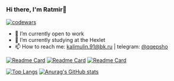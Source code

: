 ### Hi there, I'm Ratmir👋

[![codewars](https://www.codewars.com/users/ovsy/badges/large)](https://www.codewars.com/users/ovsy)

- 🧰 I’m currently open to work
- 🌱 I’m currently studying at the Hexlet
- 📫 How to reach me: kalimulin.91@bk.ru | telegram: [@qqepsho](https://telegram.me/qqepsho)


[![Readme Card](https://github-readme-stats.vercel.app/api/pin/?username=ovsy1&repo=RSSaggregator)](https://github.com/ovsy1/RSSaggregator)
[![Readme Card](https://github-readme-stats.vercel.app/api/pin/?username=ovsy1&repo=genDiff)](https://github.com/ovsy1/genDiff)
[![Readme Card](https://github-readme-stats.vercel.app/api/pin/?username=ovsy1&repo=Brain-game)](https://github.com/ovsy1/Brain-game)

[![Top Langs](https://github-readme-stats.vercel.app/api/top-langs/?username=ovsy1)](https://github.com/ovsy1/github-readme-stats)
[![Anurag's GitHub stats](https://github-readme-stats.vercel.app/api?username=ovsy1)](https://github.com/ovsy1/github-readme-stats)
